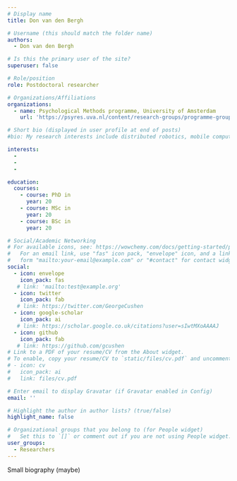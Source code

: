 ```yaml
---
# Display name
title: Don van den Bergh

# Username (this should match the folder name)
authors:
  - Don van den Bergh

# Is this the primary user of the site?
superuser: false

# Role/position
role: Postdoctoral researcher

# Organizations/Affiliations
organizations:
  - name: Psychological Methods programme, University of Amsterdam
    url: 'https://psyres.uva.nl/content/research-groups/programme-group-psychological-methods/programme-group-psychological-methods.html'

# Short bio (displayed in user profile at end of posts)
#bio: My research interests include distributed robotics, mobile computing and programmable matter.

interests:
  - 
  - 
  - 

education:
  courses:
    - course: PhD in 
      year: 20
    - course: MSc in 
      year: 20
    - course: BSc in
      year: 20

# Social/Academic Networking
# For available icons, see: https://wowchemy.com/docs/getting-started/page-builder/#icons
#   For an email link, use "fas" icon pack, "envelope" icon, and a link in the
#   form "mailto:your-email@example.com" or "#contact" for contact widget.
social:
  - icon: envelope
    icon_pack: fas
   # link: 'mailto:test@example.org'
  - icon: twitter
    icon_pack: fab
   # link: https://twitter.com/GeorgeCushen
  - icon: google-scholar
    icon_pack: ai
   # link: https://scholar.google.co.uk/citations?user=sIwtMXoAAAAJ
  - icon: github
    icon_pack: fab
   # link: https://github.com/gcushen
# Link to a PDF of your resume/CV from the About widget.
# To enable, copy your resume/CV to `static/files/cv.pdf` and uncomment the lines below.
# - icon: cv
#   icon_pack: ai
#   link: files/cv.pdf

# Enter email to display Gravatar (if Gravatar enabled in Config)
email: ''

# Highlight the author in author lists? (true/false)
highlight_name: false

# Organizational groups that you belong to (for People widget)
#   Set this to `[]` or comment out if you are not using People widget.
user_groups:
  - Researchers
---
```


Small biography (maybe)
